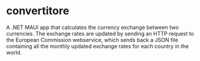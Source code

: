 # convertitore

A .NET MAUI app that calculates the currency exchange between two currencies. The exchange rates are updated by sending an HTTP request to the European Commission webservice, which sends back a JSON file containing all the monthly updated exchange rates for each country in the world.
